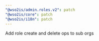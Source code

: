 ```yaml
---
"@wso2is/admin.roles.v2": patch
"@wso2is/core": patch
"@wso2is/i18n": patch
---
```


Add role create and delete ops to sub orgs
